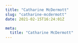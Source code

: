 ```yaml
---
title: "Catharine McDermott"
slug: "catharine-mcdermott"
date: 2021-02-15T16:24:01Z

meta:
  title: "Catharine McDermott"
---
```


